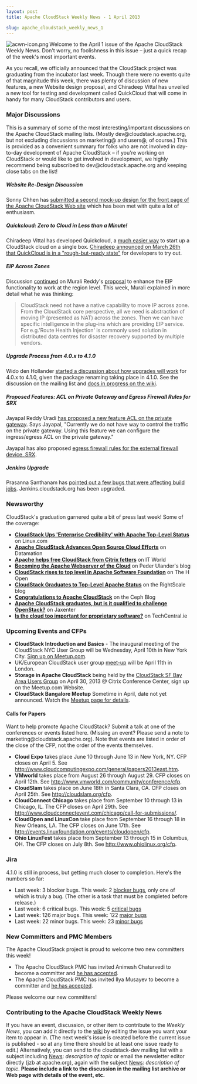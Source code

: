 ```yaml
---
layout: post
title: Apache CloudStack Weekly News - 1 April 2013

slug: apache_cloudstack_weekly_news_1
---
```

<p><a href="/img/imported/3b5a1e4e-90cb-469e-a58a-512bdcc28007"><img src="/img/imported/3b5a1e4e-90cb-469e-a58a-512bdcc28007?t=true" alt="acwn-icon.png" align="left"></img></a>Welcome to the April 1 issue of the Apache CloudStack Weekly News. Don't worry, no foolishness in this issue – just a quick recap of the week's most important events. </p>

<p>As you recall, we officially announced that the CloudStack project was graduating from the incubator last week. Though there were no events quite of that magnitude this week, there was plenty of discussion of new features, a new Website design proposal, and Chiradeep Vittal has unveiled a new tool for testing and development called QuickCloud that will come in handy for many CloudStack contributors and users.</p>

<h3><a name="ApacheCloudStackWeeklyNews-1April2013-MajorDiscussions"></a>Major Discussions</h3>

<p>This is a summary of some of the most interesting/important discussions on the Apache CloudStack mailing lists. (Mostly dev@cloudstack.apache.org, but not excluding discussions on marketing@ and users@, of course.) This is provided as a convenient summary for folks who are not involved in day-to-day development of Apache CloudStack – if you're working on CloudStack or would like to get involved in development, we highly recommend being subscribed to dev@cloudstack.apache.org and keeping close tabs on the list!</p>

<h5><a name="ApacheCloudStackWeeklyNews-1April2013-WebsiteReDesignDiscussion"></a>Website Re-Design Discussion</h5>

<p>Sonny Chhen has <a href="http://markmail.org/message/rfgclvkfz6qtgy33" class="external-link" rel="nofollow">submitted a second mock-up design for the front page of the Apache CloudStack Web site</a> which has been met with quite a lot of enthusiasm. </p>

<h5><a name="ApacheCloudStackWeeklyNews-1April2013-Quickcloud:ZerotoCloudinLessthanaMinute!"></a>Quickcloud: Zero to Cloud in Less than a Minute! </h5>

<p>Chiradeep Vittal has developed Quickcloud, a <a href="http://markmail.org/thread/ajw7b6arhluqcuv2" class="external-link" rel="nofollow">much easier way</a> to start up a CloudStack cloud on a single box. <a href="http://markmail.org/message/weqbozgay44v3bro" class="external-link" rel="nofollow">Chiradeep announced on March 26th that QuickCloud is in a "rough-but-ready state"</a> for developers to try out.  </p>

<h5><a name="ApacheCloudStackWeeklyNews-1April2013-EIPAcrossZones"></a>EIP Across Zones</h5>

<p>Discussion <a href="http://markmail.org/message/6licrw7dve4f674h" class="external-link" rel="nofollow">continued</a> on Murali Reddy's <a href="http://markmail.org/message/flx3romoalsu5oiu" class="external-link" rel="nofollow">proposal</a> to enhance the EIP functionality to work at the region level. This week, Murali explained in more detail what he was thinking:</p>

<blockquote>
<p>CloudStack need not have a native capability to move IP across zone. From the CloudStack core perspective, all we need is abstraction of moving IP (presented as NAT) across the zones. Then we can have specific intelligence in the plug-ins which are providing EIP service. For e.g.'Route Health Injection' is commonly used solution in distributed data centres for disaster recovery supported by multiple vendors.</p></blockquote> 

<h5><a name="ApacheCloudStackWeeklyNews-1April2013-UpgradeProcessfrom4.0.xto4.1.0"></a>Upgrade Process from 4.0.x to 4.1.0</h5>

<p>Wido den Hollander <a href="http://markmail.org/message/5at5p2hasjltkt5z" class="external-link" rel="nofollow">started a discussion about how upgrades will work</a> for 4.0.x to 4.1.0, given the package renaming taking place in 4.1.0. See the discussion on the mailing list and <a href="https://cwiki.apache.org/confluence/display/CLOUDSTACK/Ubuntu+upgrade+process" class="external-link" rel="nofollow">docs in progress on the wiki</a>. </p>

<h5><a name="ApacheCloudStackWeeklyNews-1April2013-ProposedFeatures:ACLonPrivateGatewayandEgressFirewallRulesforSRX"></a>Proposed Features: ACL on Private Gateway and Egress Firewall Rules for SRX</h5>

<p>Jayapal Reddy Uradi <a href="http://markmail.org/message/3p5gwarljkqxlf4m" class="external-link" rel="nofollow">has proposed a new feature ACL on the private gateway</a>. Says Jayapal, "Currently we do not have way to control the traffic on the private gateway. Using this feature we can configure the ingress/egress ACL on the private gateway." </p>

<p>Jayapal has also proposed <a href="http://markmail.org/message/e6yrbl2b7rehk2g4" class="external-link" rel="nofollow">egress firewall rules for the external firewall device, SRX</a>. </p>

<h5><a name="ApacheCloudStackWeeklyNews-1April2013-JenkinsUpgrade"></a>Jenkins Upgrade</h5>

<p>Prasanna Santhanam has <a href="http://markmail.org/message/h5dmrprwyswuq5fv" class="external-link" rel="nofollow">pointed out a few bugs that were affecting build jobs</a>. Jenkins.cloudstack.org has been upgraded.</p>

<h3><a name="ApacheCloudStackWeeklyNews-1April2013-Newsworthy"></a>Newsworthy</h3>

<p>CloudStack's graduation garnered quite a bit of press last week! Some of the coverage:</p>

<ul>
	<li><b><a href="https://www.linux.com/news/enterprise/cloud-computing/711234-cloudstack-ups-enterprise-credibility-with-apache-top-level-status" class="external-link" rel="nofollow">CloudStack Ups 'Enterprise Credibility' with Apache Top-Level Status</a></b> on Linux.com</li>
	<li><b><a href="http://www.datamation.com/cloud-computing/apache-cloudstack-advances-open-source-cloud-efforts.html" class="external-link" rel="nofollow">Apache CloudStack Advances Open Source Cloud Efforts</a></b> on Datamation</li>
	<li><b><a href="http://www.itworld.com/cloud-computing/349596/apache-helps-free-cloudstack-citrix-fetters" class="external-link" rel="nofollow">Apache helps free CloudStack from Citrix fetters</a></b> on IT World</li>
	<li><b><a href="http://blogs.citrix.com/2013/03/25/becoming-the-apache-webserver-of-the-cloud-apache-cloudstack-graduation/" class="external-link" rel="nofollow">Becoming the Apache Webserver of the Cloud</a></b> on Peder Ulander's blog</li>
	<li><b><a href="http://www.h-online.com/open/news/item/CloudStack-rises-to-top-level-in-Apache-Software-Foundation-1829733.html" class="external-link" rel="nofollow">CloudStack rises to top level in Apache Software Foundation</a></b> on The H Open</li>
	<li><b><a href="http://blog.rightscale.com/2013/03/25/cloudstack-graduates-to-top-level-apache-status/" class="external-link" rel="nofollow">CloudStack Graduates to Top-Level Apache Status</a></b> on the RightScale blog</li>
	<li><b><a href="http://ceph.com/community/congratulations-to-apache-cloudstack/" class="external-link" rel="nofollow">Congratulations to Apache CloudStack</a></b> on the Ceph Blog</li>
	<li><b><a href="http://jaxenter.com/apache-cloudstack-graduates-but-is-it-qualified-to-challenge-openstack-46630.html" class="external-link" rel="nofollow">Apache CloudStack graduates, but is it qualified to challenge OpenStack?</a></b> on Jaxenter</li>
	<li><b><a href="http://www.techcentral.ie/21157/is-the-cloud-too-important-for-proprietary-software" class="external-link" rel="nofollow">Is the cloud too important for proprietary software?</a></b> on TechCentral.ie</li>
</ul>


<h3><a name="ApacheCloudStackWeeklyNews-1April2013-UpcomingEventsandCFPs"></a>Upcoming Events and CFPs</h3>

<ul>
	<li><b>CloudStack Introduction and Basics</b> - The inaugural meeting of the CloudStack NYC User Group will be Wednesday, April 10th in New York City. <a href="http://www.meetup.com/CloudStack-NYC-User-Group/events/106104162/" class="external-link" rel="nofollow">Sign up on Meetup.com</a>.</li>
	<li>UK/European CloudStack user group <a href="http://www.eventbrite.com/event/5816841329/eorg" class="external-link" rel="nofollow">meet-up</a> will be April 11th in London.</li>
	<li><b>Storage in Apache CloudStack</b> being held by the <a href="http://www.meetup.com/CloudStack-SF-Bay-Area-Users-Group/events/108916562/" class="external-link" rel="nofollow">CloudStack SF Bay Area Users Group</a> on April 30, 2013 @ Citrix Conference Center, sign up on the Meetup.com Website.</li>
	<li><b>CloudStack Bangalore Meetup</b> Sometime in April, date not yet announced. Watch the <a href="http://www.meetup.com/CloudStack-Bangalore-Group/events/110900872/" class="external-link" rel="nofollow">Meetup page for details</a>.</li>
</ul>


<h4><a name="ApacheCloudStackWeeklyNews-1April2013-CallsforPapers"></a>Calls for Papers</h4>

<p>Want to help promote Apache CloudStack? Submit a talk at one of the conferences or events listed here. (Missing an event? Please send a note to marketing@cloudstack.apache.org). Note that events are listed in order of the close of the CFP, not the order of the events themselves. </p>

<ul>
	<li><b>Cloud Expo</b> takes place June 10 through June 13 in New York, NY. CFP closes on April 5. See <a href="http://www.cloudcomputingexpo.com/general/papers2013east.htm" class="external-link" rel="nofollow">http://www.cloudcomputingexpo.com/general/papers2013east.htm</a>.</li>
	<li><b>VMworld</b> takes place from August 26 through August 29. CFP closes on April 12th. See <a href="http://www.vmworld.com/community/conference/cfp" class="external-link" rel="nofollow">http://www.vmworld.com/community/conference/cfp</a>.</li>
	<li><b>CloudSlam</b> takes place on June 18th in Santa Clara, CA. CFP closes on April 25th. See <a href="http://cloudslam.org/cfp" class="external-link" rel="nofollow">http://cloudslam.org/cfp</a>.</li>
	<li><b>CloudConnect Chicago</b> takes place from September 10 through 13 in Chicago, IL. The CFP closes on April 29th. See <a href="http://www.cloudconnectevent.com/chicago/call-for-submissions/" class="external-link" rel="nofollow">http://www.cloudconnectevent.com/chicago/call-for-submissions/</a>.</li>
	<li><b>CloudOpen and LinuxCon</b> take place from September 16 through 18 in New Orleans, LA. The CFP closes on June 17th. See <a href="http://events.linuxfoundation.org/events/cloudopen/cfp" class="external-link" rel="nofollow">http://events.linuxfoundation.org/events/cloudopen/cfp</a>.</li>
	<li><b>Ohio LinuxFest</b> takes place from September 13 through 15 in Columbus, OH. The CFP closes on July 8th. See <a href="http://www.ohiolinux.org/cfp" class="external-link" rel="nofollow">http://www.ohiolinux.org/cfp</a>.</li>
</ul>


<h3><a name="ApacheCloudStackWeeklyNews-1April2013-Jira"></a>Jira</h3>

<p>4.1.0 is still in process, but getting much closer to completion. Here's the numbers so far:</p>

<ul>
	<li>Last week: 3 blocker bugs. This week: 2 <a href="http://is.gd/blockers41acs" class="external-link" rel="nofollow">blocker bugs</a>, only one of which is truly a bug. (The other is a task that must be completed before release.)</li>
	<li>Last week: 6 critical bugs. This week: 5 <a href="http://is.gd/critical41acs" class="external-link" rel="nofollow">critical bugs</a></li>
	<li>Last week: 126 major bugs. This week: 122 <a href="http://is.gd/major41acs" class="external-link" rel="nofollow">major bugs</a></li>
	<li>Last week: 22 minor bugs. This week: 23 <a href="http://is.gd/minor41acs" class="external-link" rel="nofollow">minor bugs</a></li>
</ul>


<h3><a name="ApacheCloudStackWeeklyNews-1April2013-NewCommittersandPMCMembers"></a>New Committers and PMC Members</h3>

<p>The Apache CloudStack project is proud to welcome two new committers this week!</p>

<ul>
	<li>The Apache CloudStack PMC has invited Animesh Chaturvedi to become a committer and <a href="http://markmail.org/message/3juqneabgdx6yx3m" class="external-link" rel="nofollow">he has accepted</a>.</li>
	<li>The Apache CloudStack PMC has invited Ilya Musayev to become a committer and <a href="http://markmail.org/message/jqjntj3pjn2v5erc" class="external-link" rel="nofollow">he has accepted</a>.</li>
</ul>


<p>Please welcome our new committers!</p>

<h3><a name="ApacheCloudStackWeeklyNews-1April2013-ContributingtotheApacheCloudStackWeeklyNews"></a>Contributing to the Apache CloudStack Weekly News</h3>

<p>If you have an event, discussion, or other item to contribute to the <em>Weekly News</em>, you can add it directly to the <a href="https://cwiki.apache.org/confluence/display/CLOUDSTACK/CloudStack+Weekly+News" class="external-link" rel="nofollow">wiki</a> by editing the issue you want your item to appear in. (The next week's issue is created before the current issue is published - so at any time there should be at least one issue ready to edit.) Alternatively, you can send to the cloudstack-dev mailing list with a subject including <a href="" title="News">News</a>: <em>description of topic</em> or email the newsletter editor directly (jzb at apache.org), again with the subject <a href="" title="News">News</a>: <em>description of topic</em>. <b>Please include a link to the discussion in the mailing list archive or Web page with details of the event, etc.</b></p>
